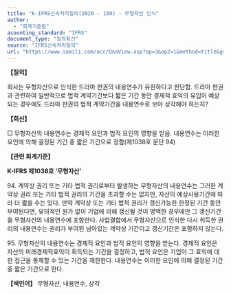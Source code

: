 ```yaml
---
title: "K-IFRS신속처리질의(2020 - 100) - 무형자산 인식"
author:
  - "회계기준원"
acounting_standard: "IFRS"
document_type: "질의회신"
source: "IFRS신속처리질의"
url: "https://www.samili.com/acc/QnaView.asp?op=3&op2=1&method=title&group=2124-15;1&orgcode=3&searchword=&page=24&code=K%2DIFRS%EC%8B%A0%EC%86%8D%EC%B2%98%EB%A6%AC%EC%A7%88%EC%9D%98%2D100%3A202012"
---
```

**【질의】**

  

회사는 무형자산으로 인식한 드라마 판권의 내용연수가 유한하다고 판단함. 드라마 판권과 관련하여 일반적으로 법적 계약기간보다 짧은 기간 동안 경제적 효익의 유입이 예상되는 경우에도 드라마 판권의 법적 계약기간을 내용연수로 보아 상각해야 하는지?

  
  

**【회신】**

  

□ 무형자산의 내용연수는 경제적 요인과 법적 요인의 영향을 받음. 내용연수는 이러한 요인에 의해 결정된 기간 중 짧은 기간으로 정함(제1038호 문단 94)

  
  

**【관련 회계기준】**

  

**K-IFRS 제1038호 ‘무형자산’**

  

94\. 계약상 권리 또는 기타 법적 권리로부터 발생하는 무형자산의 내용연수는 그러한 계약상 권리 또는 기타 법적 권리의 기간을 초과할 수는 없지만, 자산의 예상사용기간에 따라 더 짧을 수는 있다. 만약 계약상 또는 기타 법적 권리가 갱신가능한 한정된 기간 동안 부여된다면, 유의적인 원가 없이 기업에 의해 갱신될 것이 명백한 경우에만 그 갱신기간을 무형자산의 내용연수에 포함한다. 사업결합에서 무형자산으로 인식한 다시 취득한 권리의 내용연수는 권리가 부여된 남아있는 계약상 기간이고 갱신기간은 포함하지 않는다.

  

95\. 무형자산의 내용연수는 경제적 요인과 법적 요인의 영향을 받는다. 경제적 요인은 자산의 미래경제적효익이 획득되는 기간을 결정하고, 법적 요인은 기업이 그 효익에 대한 접근을 통제할 수 있는 기간을 제한한다. 내용연수는 이러한 요인에 의해 결정된 기간 중 짧은 기간으로 한다.

  
  

**【색인어】** 무형자산, 내용연수, 상각
